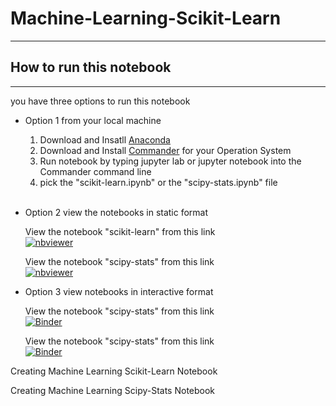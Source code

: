 # Machine-Learning-Scikit-Learn
***
## How to run this notebook
***
you have three options to run this notebook
* Option 1 from your local machine
    1. Download and Insatll [Anaconda](https://www.anaconda.com/)
    2. Download and Install [Commander](https://cmder.net/) for your Operation System
    3. Run notebook by typing jupyter lab or jupyter notebook into the Commander command line
    4. pick the "scikit-learn.ipynb" or the "scipy-stats.ipynb" file
    <br/>
    
* Option 2  view the notebooks in static format

    View the notebook "scikit-learn" from this link <br/>
    [![nbviewer](https://raw.githubusercontent.com/jupyter/design/master/logos/Badges/nbviewer_badge.svg)](https://nbviewer.jupyter.org/github/Silvio622/Machine-Learning-Scikit-Learn/blob/main/scikit-learn.ipynb)

    View the notebook "scipy-stats" from this link <br/>
    [![nbviewer](https://raw.githubusercontent.com/jupyter/design/master/logos/Badges/nbviewer_badge.svg)](https://nbviewer.jupyter.org/github/Silvio622/Machine-Learning-Scikit-Learn/blob/main/scipy-stats.ipynb)  

* Option 3 view notebooks in interactive format  

    View the notebook "scipy-stats" from this link <br/>
    [![Binder](https://mybinder.org/badge_logo.svg)](https://mybinder.org/v2/gh/Silvio622/Machine-Learning-Scikit-Learn/HEAD?labpath=scikit-learn.ipynb)

    View the notebook "scipy-stats" from this link <br/>
    [![Binder](https://mybinder.org/badge_logo.svg)](https://mybinder.org/v2/gh/Silvio622/Machine-Learning-Scikit-Learn/HEAD?labpath=scipy-stats.ipynb)

Creating Machine Learning Scikit-Learn Notebook

Creating Machine Learning Scipy-Stats Notebook
